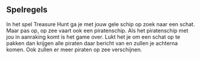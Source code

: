 ## Spelregels
In het spel Treasure Hunt ga je met jouw gele schip op zoek naar een schat. Maar pas op, op zee vaart ook een piratenschip. Als het piratenschip met jou in aanraking komt is het game over. Lukt het je om een schat op te pakken dan krijgen alle piraten daar bericht van en zullen je achterna komen. Ook zullen er meer piraten op zee verschijnen.
